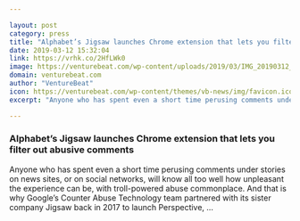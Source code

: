 ```yaml
---

layout: post
category: press
title: "Alphabet’s Jigsaw launches Chrome extension that lets you filter out abusive comments"
date: 2019-03-12 15:32:04
link: https://vrhk.co/2HfLWk0
image: https://venturebeat.com/wp-content/uploads/2019/03/IMG_20190312_141337.jpg?w=1200&strip=all
domain: venturebeat.com
author: "VentureBeat"
icon: https://venturebeat.com/wp-content/themes/vb-news/img/favicon.ico
excerpt: "Anyone who has spent even a short time perusing comments under stories on news sites, or on social networks, will know all too well how unpleasant the experience can be, with troll-powered abuse commonplace. And that is why Google’s Counter Abuse Technology team partnered with its sister company Jigsaw back in 2017 to launch Perspective, …"

---
```


### Alphabet’s Jigsaw launches Chrome extension that lets you filter out abusive comments

Anyone who has spent even a short time perusing comments under stories on news sites, or on social networks, will know all too well how unpleasant the experience can be, with troll-powered abuse commonplace. And that is why Google’s Counter Abuse Technology team partnered with its sister company Jigsaw back in 2017 to launch Perspective, …